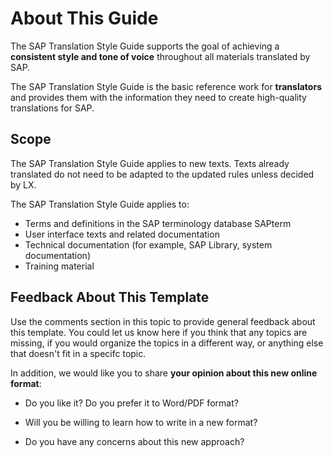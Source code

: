 # About This Guide

The SAP Translation Style Guide supports the goal of achieving a **consistent style and tone of voice** throughout all materials translated by SAP.

The SAP Translation Style Guide is the basic reference work for **translators** and provides them with the information they need to create high-quality translations for SAP.

## Scope

The SAP Translation Style Guide applies to new texts. Texts already translated do not need to be adapted to the updated rules unless decided by LX.

The SAP Translation Style Guide applies to:

*	Terms and definitions in the SAP terminology database SAPterm
*	User interface texts and related documentation 
*	Technical documentation (for example, SAP Library, system documentation)
*	Training material

## Feedback About This Template

Use the comments section in this topic to provide general feedback about this template. You could let us know here if you think that any topics are missing, if you would organize the topics in a different way, or anything else that doesn't fit in a specifc topic.

In addition, we would like you to share **your opinion about this new online format**:

* Do you like it? Do you prefer it to Word/PDF format?

* Will you be willing to learn how to write in a new format?

* Do you have any concerns about this new approach?
